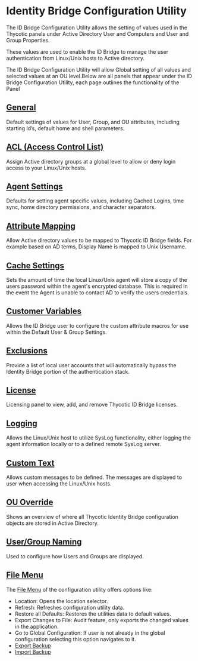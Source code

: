 [title]: # (Configuration Utility)
[tags]: # (introduction)
[priority]: # (4)
# Identity Bridge Configuration Utility

The ID Bridge Configuration Utility allows the setting of values used in the Thycotic panels under Active Directory User and Computers and User and Group Properties.

These values are used to enable the ID Bridge to manage the user authentication from Linux/Unix hosts to Active directory.

The ID Bridge Configuration Utility will allow Global setting of all values and selected values at an OU level.Below are all panels that appear under the ID Bridge Configuration Utility, each page outlines the functionality of the Panel

## [General](general/index.md)

Default settings of values for User, Group, and OU attributes, including starting Id’s, default home and shell parameters.

## [ACL (Access Control List)](acl/index.md)

Assign Active directory groups at a global level to allow or deny login access to your Linux/Unix hosts.

## [Agent Settings](agent-settings/index.md)

Defaults for setting agent specific values, including Cached Logins, time sync, home directory permissions, and character separators.

## [Attribute Mapping](attr-map/index.md)

Allow Active directory values to be mapped to Thycotic ID Bridge fields. For example based on AD terms, Display Name is mapped to Unix Username.

## [Cache Settings](cache-set/index.md)

Sets the amount of time the local Linux/Unix agent will store a copy of the users password within the agent's encrypted database. This is required in the event the Agent is unable to contact AD to verify the users credentials.

## [Customer Variables](cust-var/index.md)

Allows the ID Bridge user to configure the custom attribute macros for use within the Default User & Group Settings.

## [Exclusions](excl-users/index.md)

Provide a list of local user accounts that will automatically bypass the Identity Bridge portion of the authentication stack.

## [License](license/index.md)

Licensing panel to view, add, and remove Thycotic ID Bridge licenses.

## [Logging](logging/index.md)

Allows the Linux/Unix host to utilize SysLog functionality, either logging the agent information locally or to a defined remote SysLog server.

## [Custom Text](custom-msg/index.md)

Allows custom messages to be defined. The messages are displayed to user when accessing the Linux/Unix hosts.

## [OU Override](ou-override/index.md)

Shows an overview of where all Thycotic Identity Bridge configuration objects are stored in Active Directory.

## [User/Group Naming](user-group/index.md)

Used to configure how Users and Groups are displayed.

## [File Menu](file-menu/index.md)

The [File Menu](file-menu/index.md) of the configuration utility offers options like:

* Location: Opens the location selector.
* Refresh: Refreshes configuration utility data.
* Restore all Defaults: Restores the utilities data to default values.
* Export Changes to File: Audit feature, only exports the changed values in the application.
* Go to Global Configuration: If user is not already in the global configuration selecting this option navigates to it.
* [Export Backup](file-menu/index.md#export_backup)
* [Import Backup](file-menu/index.md#import_backup)
